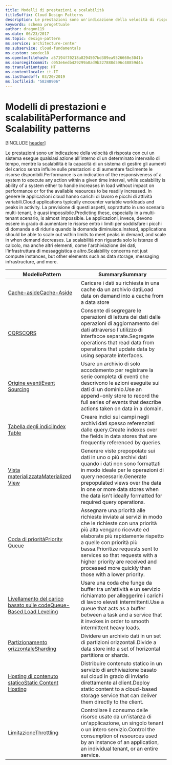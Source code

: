 ```yaml
---
title: Modelli di prestazioni e scalabilità
titleSuffix: Cloud Design Patterns
description: Le prestazioni sono un'indicazione della velocità di risposta con cui un sistema esegue qualsiasi azione all'interno di un determinato intervallo di tempo, mentre la scalabilità è la capacità di un sistema di gestire gli aumenti del carico senza influire sulle prestazioni o di aumentare facilmente le risorse disponibili. In genere le applicazioni cloud hanno carichi di lavoro e picchi di attività variabili. La previsione di questi aspetti, soprattutto in uno scenario multi-tenant, è quasi impossibile. Le applicazioni, invece, devono essere in grado di aumentare le risorse entro i limiti per soddisfare i picchi di domanda e di ridurle quando la domanda diminuisce. La scalabilità non riguarda solo le istanze di calcolo, ma anche altri elementi, come l'archiviazione dei dati, l'infrastruttura di messaggistica e altro.
keywords: schema progettuale
author: dragon119
ms.date: 06/23/2017
ms.topic: design-pattern
ms.service: architecture-center
ms.subservice: cloud-fundamentals
ms.custom: seodec18
ms.openlocfilehash: a57194f70218a8294507bd389ea9526660e3041b
ms.sourcegitcommit: c053e6edb429299a0ad9b327888d596c48859d4a
ms.translationtype: HT
ms.contentlocale: it-IT
ms.lasthandoff: 03/20/2019
ms.locfileid: "58248906"
---
```

# <a name="performance-and-scalability-patterns"></a><span data-ttu-id="24a24-108">Modelli di prestazioni e scalabilità</span><span class="sxs-lookup"><span data-stu-id="24a24-108">Performance and Scalability patterns</span></span>

[!INCLUDE [header](../../_includes/header.md)]

<span data-ttu-id="24a24-109">Le prestazioni sono un'indicazione della velocità di risposta con cui un sistema esegue qualsiasi azione all'interno di un determinato intervallo di tempo, mentre la scalabilità è la capacità di un sistema di gestire gli aumenti del carico senza influire sulle prestazioni o di aumentare facilmente le risorse disponibili.</span><span class="sxs-lookup"><span data-stu-id="24a24-109">Performance is an indication of the responsiveness of a system to execute any action within a given time interval, while scalability is ability of a system either to handle increases in load without impact on performance or for the available resources to be readily increased.</span></span> <span data-ttu-id="24a24-110">In genere le applicazioni cloud hanno carichi di lavoro e picchi di attività variabili.</span><span class="sxs-lookup"><span data-stu-id="24a24-110">Cloud applications typically encounter variable workloads and peaks in activity.</span></span> <span data-ttu-id="24a24-111">La previsione di questi aspetti, soprattutto in uno scenario multi-tenant, è quasi impossibile.</span><span class="sxs-lookup"><span data-stu-id="24a24-111">Predicting these, especially in a multi-tenant scenario, is almost impossible.</span></span> <span data-ttu-id="24a24-112">Le applicazioni, invece, devono essere in grado di aumentare le risorse entro i limiti per soddisfare i picchi di domanda e di ridurle quando la domanda diminuisce.</span><span class="sxs-lookup"><span data-stu-id="24a24-112">Instead, applications should be able to scale out within limits to meet peaks in demand, and scale in when demand decreases.</span></span> <span data-ttu-id="24a24-113">La scalabilità non riguarda solo le istanze di calcolo, ma anche altri elementi, come l'archiviazione dei dati, l'infrastruttura di messaggistica e altro.</span><span class="sxs-lookup"><span data-stu-id="24a24-113">Scalability concerns not just compute instances, but other elements such as data storage, messaging infrastructure, and more.</span></span>

|                           <span data-ttu-id="24a24-114">Modello</span><span class="sxs-lookup"><span data-stu-id="24a24-114">Pattern</span></span>                            |                                                                        <span data-ttu-id="24a24-115">Summary</span><span class="sxs-lookup"><span data-stu-id="24a24-115">Summary</span></span>                                                                         |
|--------------------------------------------------------------|--------------------------------------------------------------------------------------------------------------------------------------------------------|
|               [<span data-ttu-id="24a24-116">Cache-aside</span><span class="sxs-lookup"><span data-stu-id="24a24-116">Cache-Aside</span></span>](../cache-aside.md)               |                                                   <span data-ttu-id="24a24-117">Caricare i dati su richiesta in una cache da un archivio dati</span><span class="sxs-lookup"><span data-stu-id="24a24-117">Load data on demand into a cache from a data store</span></span>                                                   |
|                      [<span data-ttu-id="24a24-118">CQRS</span><span class="sxs-lookup"><span data-stu-id="24a24-118">CQRS</span></span>](../cqrs.md)                      |                           <span data-ttu-id="24a24-119">Consente di segregare le operazioni di lettura dei dati dalle operazioni di aggiornamento dei dati attraverso l'utilizzo di interfacce separate.</span><span class="sxs-lookup"><span data-stu-id="24a24-119">Segregate operations that read data from operations that update data by using separate interfaces.</span></span>                           |
|            [<span data-ttu-id="24a24-120">Origine eventi</span><span class="sxs-lookup"><span data-stu-id="24a24-120">Event Sourcing</span></span>](../event-sourcing.md)            |                     <span data-ttu-id="24a24-121">Usare un archivio di solo accodamento per registrare la serie completa di eventi che descrivono le azioni eseguite sui dati di un dominio.</span><span class="sxs-lookup"><span data-stu-id="24a24-121">Use an append-only store to record the full series of events that describe actions taken on data in a domain.</span></span>                      |
|               [<span data-ttu-id="24a24-122">Tabella degli indici</span><span class="sxs-lookup"><span data-stu-id="24a24-122">Index Table</span></span>](../index-table.md)               |                                <span data-ttu-id="24a24-123">Creare indici sui campi negli archivi dati spesso referenziati dalle query.</span><span class="sxs-lookup"><span data-stu-id="24a24-123">Create indexes over the fields in data stores that are frequently referenced by queries.</span></span>                                |
|         [<span data-ttu-id="24a24-124">Vista materializzata</span><span class="sxs-lookup"><span data-stu-id="24a24-124">Materialized View</span></span>](../materialized-view.md)         |       <span data-ttu-id="24a24-125">Generare viste prepopolate sui dati in uno o più archivi dati quando i dati non sono formattati in modo ideale per le operazioni di query necessarie.</span><span class="sxs-lookup"><span data-stu-id="24a24-125">Generate prepopulated views over the data in one or more data stores when the data isn't ideally formatted for required query operations.</span></span>        |
|            [<span data-ttu-id="24a24-126">Coda di priorità</span><span class="sxs-lookup"><span data-stu-id="24a24-126">Priority Queue</span></span>](../priority-queue.md)            | <span data-ttu-id="24a24-127">Assegnare una priorità alle richieste inviate ai servizi in modo che le richieste con una priorità più alta vengano ricevute ed elaborate più rapidamente rispetto a quelle con priorità più bassa.</span><span class="sxs-lookup"><span data-stu-id="24a24-127">Prioritize requests sent to services so that requests with a higher priority are received and processed more quickly than those with a lower priority.</span></span> |
| [<span data-ttu-id="24a24-128">Livellamento del carico basato sulle code</span><span class="sxs-lookup"><span data-stu-id="24a24-128">Queue-Based Load Leveling</span></span>](../queue-based-load-leveling.md) |              <span data-ttu-id="24a24-129">Usare una coda che funge da buffer tra un'attività e un servizio richiamato per alleggerire i carichi di lavoro elevati intermittenti.</span><span class="sxs-lookup"><span data-stu-id="24a24-129">Use a queue that acts as a buffer between a task and a service that it invokes in order to smooth intermittent heavy loads.</span></span>               |
|                  [<span data-ttu-id="24a24-130">Partizionamento orizzontale</span><span class="sxs-lookup"><span data-stu-id="24a24-130">Sharding</span></span>](../sharding.md)                  |                                           <span data-ttu-id="24a24-131">Dividere un archivio dati in un set di partizioni orizzontali.</span><span class="sxs-lookup"><span data-stu-id="24a24-131">Divide a data store into a set of horizontal partitions or shards.</span></span>                                           |
|    [<span data-ttu-id="24a24-132">Hosting di contenuto statico</span><span class="sxs-lookup"><span data-stu-id="24a24-132">Static Content Hosting</span></span>](../static-content-hosting.md)    |                          <span data-ttu-id="24a24-133">Distribuire contenuto statico in un servizio di archiviazione basato sul cloud in grado di inviarlo direttamente al client.</span><span class="sxs-lookup"><span data-stu-id="24a24-133">Deploy static content to a cloud-based storage service that can deliver them directly to the client.</span></span>                          |
|                [<span data-ttu-id="24a24-134">Limitazione</span><span class="sxs-lookup"><span data-stu-id="24a24-134">Throttling</span></span>](../throttling.md)                |                <span data-ttu-id="24a24-135">Controllare il consumo delle risorse usate da un'istanza di un'applicazione, un singolo tenant o un intero servizio.</span><span class="sxs-lookup"><span data-stu-id="24a24-135">Control the consumption of resources used by an instance of an application, an individual tenant, or an entire service.</span></span>                 |
